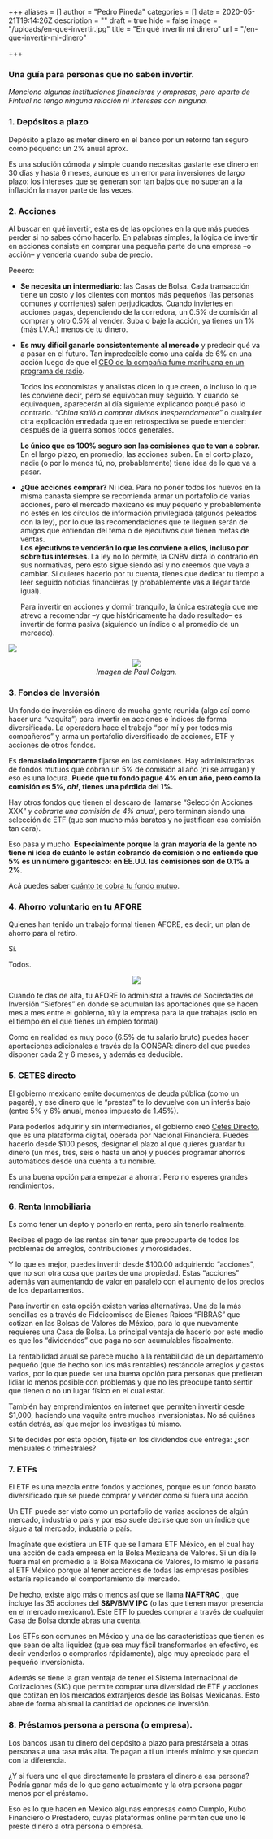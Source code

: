 +++
aliases = []
author = "Pedro Pineda"
categories = []
date = 2020-05-21T19:14:26Z
description = ""
draft = true
hide = false
image = "/uploads/en-que-invertir.jpg"
title = "En qué invertir mi dinero"
url = "/en-que-invertir-mi-dinero"

+++
### Una guía para personas que no saben invertir.

_Menciono algunas instituciones financieras y empresas, pero aparte de Fintual no tengo ninguna relación ni intereses con ninguna._

### **1. Depósitos a plazo**

Depósito a plazo es meter dinero en el banco por un retorno tan seguro como pequeño: un 2% anual aprox.

Es una solución cómoda y simple cuando necesitas gastarte ese dinero en 30 días y hasta 6 meses, aunque es un error para inversiones de largo plazo: los intereses que se generan son tan bajos que no superan a la inflación la mayor parte de las veces.

### **2. Acciones**

Al buscar en qué invertir, esta es de las opciones en la que más puedes perder si no sabes cómo hacerlo. En palabras simples, la lógica de invertir en acciones consiste en comprar una pequeña parte de una empresa –o acción– y venderla cuando suba de precio.

Peeero:

* **Se necesita un intermediario**: las Casas de Bolsa. Cada transacción tiene un costo y los clientes con montos más pequeños (las personas comunes y corrientes) salen perjudicados. Cuando inviertes en acciones pagas, dependiendo de la corredora, un 0.5% de comisión al comprar y otro 0.5% al vender. Suba o baje la acción, ya tienes un 1% (más I.V.A.) menos de tu dinero.
* **Es muy difícil ganarle consistentemente al mercado** y predecir qué va a pasar en el futuro. Tan impredecible como una caída de 6% en una acción luego de que el [CEO de la compañía fume marihuana en un programa de radio](https://www.cnbc.com/2018/09/07/tesla-sinks-8percent-after-bizarre-musk-podcast-appearance-cao-exit.html).

  Todos los economistas y analistas dicen lo que creen, o incluso lo que les conviene decir, pero se equivocan muy seguido. Y cuando se equivoquen, aparecerán al día siguiente explicando porqué pasó lo contrario. _“China salió a comprar divisas inesperadamente”_ o cualquier otra explicación enredada que en retrospectiva se puede entender: después de la guerra somos todos generales.

  **Lo único que es 100% seguro son las comisiones que te van a cobrar.** En el largo plazo, en promedio, las acciones suben. En el corto plazo, nadie (o por lo menos tú, no, probablemente) tiene idea de lo que va a pasar.
* **¿Qué acciones comprar?** Ni idea. Para no poner todos los huevos en la misma canasta siempre se recomienda armar un portafolio de varias acciones, pero el mercado mexicano es muy pequeño y probablemente no estés en los círculos de información privilegiada (algunos peleados con la ley), por lo que las recomendaciones que te lleguen serán de amigos que entiendan del tema o de ejecutivos que tienen metas de ventas.  
  **Los ejecutivos te venderán lo que les conviene a ellos, incluso por sobre tus intereses**. La ley no lo permite, la CNBV dicta lo contrario en sus normativas, pero esto sigue siendo así y no creemos que vaya a cambiar. Si quieres hacerlo por tu cuenta, tienes que dedicar tu tiempo a leer seguido noticias financieras (y probablemente vas a llegar tarde igual).

  Para invertir en acciones y dormir tranquilo, la única estrategia que me atrevo a recomendar –y que históricamente ha dado resultado– es invertir de forma pasiva (siguiendo un índice o al promedio de un mercado).

![](/uploads/captura-de-pantalla-2020-05-21-a-la-s-16-47-35.png)

<div style="text-align:center"> <figure> <img src="/uploads/captura-de-pantalla-2020-05-21-a-la-s-16-47-35.png"> <figcaption><i>Imagen de Paul Colgan.</i></figcaption> </figure> </div>

### **3. Fondos de Inversión**

Un fondo de inversión es dinero de mucha gente reunida (algo así como hacer una “vaquita”) para invertir en acciones e índices de forma diversificada. La operadora hace el trabajo “por mí y por todos mis compañeros” y arma un portafolio diversificado de acciones, ETF y acciones de otros fondos.

Es **demasiado importante** fijarse en las comisiones. Hay administradoras de fondos mutuos que cobran un 5% de comisión al año (ni se arrugan) y eso es una locura. **Puede que tu fondo pague 4% en un año, pero como la comisión es 5%, _oh!_, tienes una pérdida del 1%.**

Hay otros fondos que tienen el descaro de llamarse “Selección Acciones XXX” _y cobrarte una comisión de 4% anual_, pero terminan siendo una selección de ETF (que son mucho más baratos y no justifican esa comisión tan cara).

Eso pasa y mucho. **Especialmente porque la gran mayoría de la gente no tiene ni idea de cuánto le están cobrando de comisión o no entiende que 5% es un número gigantesco: en EE.UU. las comisiones son de 0.1% a 2%**.

Acá puedes saber [cuánto te cobra tu fondo mutuo](https://www.morningstar.com.mx/mx/screener/fund.aspx#?filtersSelectedValue=%7B%7D&page=1&sortField=legalName&sortOrder=asc).

### **4. Ahorro voluntario en tu AFORE**

Quienes han tenido un trabajo formal tienen AFORE, es decir, un plan de ahorro para el retiro.

Sí.

Todos.

<div style="text-align:center"> <figure> <img src="/uploads/coins-1523383_1280.jpg"> </figure> </div>

Cuando te das de alta, tu AFORE lo administra a través de Sociedades de Inversión “Siefores” en donde se acumulan las aportaciones que se hacen mes a mes entre el gobierno, tú y la empresa para la que trabajas (solo en el tiempo en el que tienes un empleo formal)

Como en realidad es muy poco (6.5% de tu salario bruto) puedes hacer aportaciones adicionales a través de la CONSAR: dinero del que puedes disponer cada 2 y 6 meses, y además es deducible.

### **5. CETES directo**

El gobierno mexicano emite documentos de deuda pública (como un pagaré), y ese dinero que le “prestas” te lo devuelve con un interés bajo (entre 5% y 6% anual, menos impuesto de 1.45%).

Para poderlos adquirir y sin intermediarios, el gobierno creó [Cetes Directo](https://www.cetesdirecto.com/sites/portal/inicio), que es una plataforma digital, operada por Nacional Financiera. Puedes hacerlo desde $100 pesos, designar el plazo al que quieres guardar tu dinero (un mes, tres, seis o hasta un año) y puedes programar ahorros automáticos desde una cuenta a tu nombre.

Es una buena opción para empezar a ahorrar. Pero no esperes grandes rendimientos.

### **6. Renta Inmobiliaria**

Es como tener un depto y ponerlo en renta, pero sin tenerlo realmente.

Recibes el pago de las rentas sin tener que preocuparte de todos los problemas de arreglos, contribuciones y morosidades.

Y lo que es mejor, puedes invertir desde $100.00 adquiriendo “acciones”, que no son otra cosa que partes de una propiedad. Estas “acciones” además van aumentando de valor en paralelo con el aumento de los precios de los departamentos.

Para invertir en esta opción existen varias alternativas. Una de la más sencillas es a través de Fideicomisos de Bienes Raíces “FIBRAS” que cotizan en las Bolsas de Valores de México, para lo que nuevamente requieres una Casa de Bolsa. La principal ventaja de hacerlo por este medio es que los “dividendos” que paga no son acumulables fiscalmente.

La rentabilidad anual se parece mucho a la rentabilidad de un departamento pequeño (que de hecho son los más rentables) restándole arreglos y gastos varios, por lo que puede ser una buena opción para personas que prefieran lidiar lo menos posible con problemas y que no les preocupe tanto sentir que tienen o no un lugar físico en el cual estar.

También hay emprendimientos en internet que permiten invertir desde $1,000, haciendo una vaquita entre muchos inversionistas. No sé quiénes están detrás, así que mejor los investigas tú mismo.

Si te decides por esta opción, fíjate en los dividendos que entrega: ¿son mensuales o trimestrales?

### **7. ETFs**

El ETF es una mezcla entre fondos y acciones, porque es un fondo barato diversificado que se puede comprar y vender como si fuera una acción.

Un ETF puede ser visto como un portafolio de varias acciones de algún mercado, industria o país y por eso suele decirse que son un índice que sigue a tal mercado, industria o país.

Imagínate que existiera un ETF que se llamara ETF México, en el cual hay una acción de cada empresa en la Bolsa Mexicana de Valores. Si un día le fuera mal en promedio a la Bolsa Mexicana de Valores, lo mismo le pasaría al ETF México porque al tener acciones de todas las empresas posibles estaría replicando el comportamiento del mercado.

De hecho, existe algo más o menos así que se llama **NAFTRAC** , que incluye las 35 acciones del **S&P/BMV IPC** (o las que tienen mayor presencia en el mercado mexicano). Este ETF lo puedes comprar a través de cualquier Casa de Bolsa donde abras una cuenta.

Los ETFs son comunes en México y una de las características que tienen es que sean de alta liquidez (que sea muy fácil transformarlos en efectivo, es decir venderlos o comprarlos rápidamente), algo muy apreciado para el pequeño inversionista.

Además se tiene la gran ventaja de tener el Sistema Internacional de Cotizaciones (SIC) que permite comprar una diversidad de ETF y acciones que cotizan en los mercados extranjeros desde las Bolsas Mexicanas. Esto abre de forma abismal la cantidad de opciones de inversión.

### **8. Préstamos persona a persona (o empresa).**

Los bancos usan tu dinero del depósito a plazo para prestársela a otras personas a una tasa más alta. Te pagan a ti un interés mínimo y se quedan con la diferencia.

¿Y si fuera uno el que directamente le prestara el dinero a esa persona? Podría ganar más de lo que gano actualmente y la otra persona pagar menos por el préstamo.

Eso es lo que hacen en México algunas empresas como Cumplo, Kubo Financiero o Prestadero, cuyas plataformas online permiten que uno le preste dinero a otra persona o empresa.